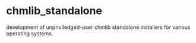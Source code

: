 # chmlib_standalone
development of unpriviledged-user chmlib standalone installers for various operating systems. 
